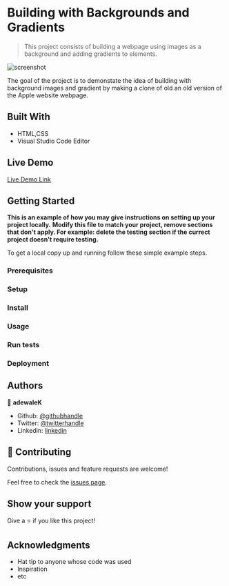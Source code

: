 # Building with Backgrounds and Gradients

> This project consists of building a webpage using images as a background and adding gradients to elements.

![screenshot](./app_screenshot.png)

The goal of the project is to demonstate the idea of building with background images and gradient by making a clone of old an old version of the Apple website webpage.

## Built With

- HTML,CSS
- Visual Studio Code Editor

## Live Demo

[Live Demo Link](https://raw.githack.com/adewaleK/Building-with-Backgrounds-and-Gradients/development/index.html)


## Getting Started

**This is an example of how you may give instructions on setting up your project locally.**
**Modify this file to match your project, remove sections that don't apply. For example: delete the testing section if the currect project doesn't require testing.**


To get a local copy up and running follow these simple example steps.

### Prerequisites

### Setup

### Install

### Usage

### Run tests

### Deployment



## Authors

👤 **adewaleK**

- Github: [@githubhandle](https://github.com/adewaleK)
- Twitter: [@twitterhandle](https://twitter.com/KamiluAdewale)
- Linkedin: [linkedin](https://linkedin.com/in/kamilu-adewale-64ab73197/)



## 🤝 Contributing

Contributions, issues and feature requests are welcome!

Feel free to check the [issues page](issues/).

## Show your support

Give a ⭐️ if you like this project!

## Acknowledgments

- Hat tip to anyone whose code was used
- Inspiration
- etc


